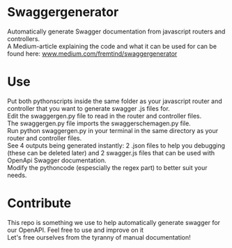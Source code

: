 # Swaggergenerator
Automatically generate Swagger documentation from javascript routers and controllers.<br>
A Medium-article explaining the code and what it can be used for can be found here: www.medium.com/fremtind/swaggergenerator<br>

# Use
Put both pythonscripts inside the same folder as your javascript router and controller that you want to generate swagger .js files for.<br> 
Edit the swaggergen.py file to read in the router and controller files.<br> 
The swaggergen.py file imports the swaggerschemagen.py file.<br> 
Run python swaggergen.py in your terminal in the same directory as your router and controller files.<br>
See 4 outputs being generated instantly: 2 .json files to help you debugging (these can be deleted later) and 2 swagger.js files that can be used with OpenApi Swagger documentation.<br>
Modify the pythoncode (espescially the regex part) to better suit your needs.<br> 

# Contribute
This repo is something we use to help automatically generate swagger for our OpenAPI. Feel free to use and improve on it<br>
Let's free ourselves from the tyranny of manual documentation!<br> 
